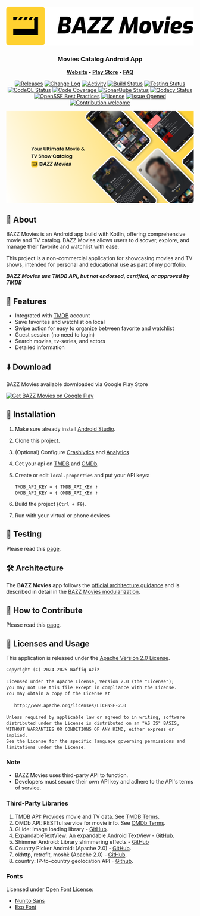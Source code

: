 <p align="center">
    <picture>
      <source media="(prefers-color-scheme: dark)" srcset="docs/images/bazz-movies-light.svg">
      <source media="(prefers-color-scheme: light)" srcset="docs/images/bazz-movies.svg">
      <img alt="BAZZ Movies" src="docs/images/bazz-movies.svg">
    </picture>
</p>

<h3 align="center">
 Movies Catalog Android App
</h3>

<p align="center">
 <strong>
  <a href="https://waffiqaziz.github.io/bazzmovies">Website</a>
  •
  <a href="https://play.google.com/store/apps/details?id=com.bazz.bazz_movies">Play Store</a>
  •
  <a href="https://docs.google.com/document/d/1HNrj5i3Rnpr50Ldwgfz5ODpaJoWF17TXIop7xwtXkiU/edit?usp=sharing">FAQ</a>
 </strong>
</p>
<p align="center">
 <a href="https://github.com/waffiqaziz/BAZZ-Movies/releases"><img
  alt="Releases"
  src="https://img.shields.io/github/v/release/waffiqaziz/BAZZ-Movies"></a>
  <a href="https://github.com/waffiqaziz/BAZZ-Movies/releases"><img
  alt="Change Log"
  src="https://img.shields.io/badge/change%20log-%E2%96%A4-yellow.svg"></a>
 <a href="https://github.com/waffiqaziz/BAZZ-Movies/pulse"><img
  alt="Activity"
  src="https://img.shields.io/github/commit-activity/m/waffiqaziz/BAZZ-Movies" /></a>
 <a href="https://github.com/waffiqaziz/BAZZ-Movies/actions"><img
  alt="Build Status"
  src="https://github.com/waffiqaziz/BAZZ-Movies/actions/workflows/build.yml/badge.svg"></a>
 <a href="https://github.com/waffiqaziz/BAZZ-Movies/actions/workflows/android_test.yml"><img
  alt="Testing Status"
  src="https://github.com/waffiqaziz/BAZZ-Movies/actions/workflows/android_test.yml/badge.svg">
 </a>
 <a href="https://github.com/waffiqaziz/BAZZ-Movies/actions/workflows/codeql.yml"><img
  alt="CodeQL Status"
  src="https://github.com/waffiqaziz/BAZZ-Movies/actions/workflows/codeql.yml/badge.svg"></a>
 <a href="https://codecov.io/gh/waffiqaziz/BAZZ-Movies" ><img
  alt="Code Coverage"
  src="https://codecov.io/gh/waffiqaziz/BAZZ-Movies/graph/badge.svg?token=4SV6Z18HKZ"/>
 </a>
 <a href="https://sonarcloud.io/summary/new_code?id=waffiqaziz_BAZZ-Movies"><img
  alt="SonarQube Status"
  src="https://sonarcloud.io/api/project_badges/measure?project=waffiqaziz_BAZZ-Movies&metric=alert_status"></a>
 <a href="https://app.codacy.com/gh/waffiqaziz/BAZZ-Movies/dashboard?utm_source=gh&utm_medium=referral& utm_content=&utm_campaign=Badge_grade"><img
  alt="Qodacy Status"
  src="https://app.codacy.com/project/badge/Grade/58305a0496ad44a4bd73f2cc052269ff"/>
 </a>
 <a href="https://www.bestpractices.dev/projects/10186"><img
  alt="OpenSSF Best Practices"
  src="https://www.bestpractices.dev/projects/10186/badge"></a>
 <a href="https://www.apache.org/licenses/LICENSE-2.0"><img
  alt="license"
  src="https://img.shields.io/github/license/waffiqaziz/BAZZ-Movies"></a>
 <a href="https://github.com/waffiqaziz/BAZZ-Movies/issues"><img
  alt="Issue Opened"
  src="https://img.shields.io/github/issues/waffiqaziz/BAZZ-Movies"></a>
 <a href=""><img
  alt="Contribution welcome"
  src="https://img.shields.io/badge/contributions-welcome-9EDF9C.svg"></a>
</p>

<p align="center">
 <img src="docs/images/featured-picture.png" width="550">
</p>

## 🚀 About

BAZZ Movies is an Android app build with Kotlin, offering comprehensive movie and TV catalog. BAZZ
Movies allows users to discover, explore, and manage their favorite and watchlist with ease.

This project is a non-commercial application for showcasing movies and TV shows, intended for
personal and educational use as part of my portfolio.

**_BAZZ Movies use TMDB API, but not endorsed, certified, or approved by TMDB_**

## 🌟 Features

- Integrated with [TMDB](https://themoviedb.org/) account
- Save favorites and watchlist on local
- Swipe action for easy to organize between favorite and watchlist
- Guest session (no need to login)
- Search movies, tv-series, and actors
- Detailed information

## ⬇️ Download

BAZZ Movies available downloaded via Google Play Store

<a href="https://play.google.com/store/apps/details?id=com.bazz.bazz_movies" target="_blank">
<img src="https://play.google.com/intl/en_gb/badges/static/images/badges/en_badge_web_generic.png" width=200  alt="Get BAZZ Movies on Google Play"/>
</a>

## 📝 Installation

1. Make sure already install [Android Studio](https://developer.android.com/studio).
2. Clone this project.
3. (Optional)
   Configure [Crashlytics](https://firebase.google.com/docs/crashlytics/get-started?platform=android)
   and [Analytics](https://firebase.google.com/docs/analytics/get-started?platform=android)
4. Get your api on [TMDB](https://developer.themoviedb.org/docs/getting-started)
   and [OMDb](https://www.omdbapi.com/apikey.aspx).
5. Create or edit `local.properties` and put your API keys:

   ```properties
   TMDB_API_KEY = { TMDB_API_KEY }
   OMDB_API_KEY = { OMDB_API_KEY }
   ```

6. Build the project (`Ctrl + F9`).
7. Run with your virtual or phone devices

## 🧪 Testing

Please read this [page](/docs/BAZZMoviesTesting.md).

## 🛠️ Architecture

The **BAZZ Movies** app follows the
[official architecture guidance](https://developer.android.com/topic/architecture)
and is described in detail in the
[BAZZ Movies modularization](docs/BAZZMoviesModularization.md).

## 🤝 How to Contribute

Please read this [page](CONTRIBUTING.md).

## 📜 Licenses and Usage

This application is released under the [Apache Version 2.0 License](LICENSE).

    Copyright (C) 2024-2025 Waffiq Aziz

    Licensed under the Apache License, Version 2.0 (the "License");
    you may not use this file except in compliance with the License.
    You may obtain a copy of the License at

       http://www.apache.org/licenses/LICENSE-2.0

    Unless required by applicable law or agreed to in writing, software
    distributed under the License is distributed on an "AS IS" BASIS,
    WITHOUT WARRANTIES OR CONDITIONS OF ANY KIND, either express or implied.
    See the License for the specific language governing permissions and
    limitations under the License.

### Note

- BAZZ Movies uses third-party API to function.
- Developers must secure their own API key and adhere to the API's terms of service.

### Third-Party Libraries

1. TMDB API: Provides movie and TV data.
   See [TMDB Terms](https://www.themoviedb.org/api-terms-of-use).
2. OMDb API: RESTful service for movie info. See [OMDb Terms](https://www.omdbapi.com/legal.htm).
3. GLide: Image loading library - [GitHub](https://github.com/bumptech/glide).
4. ExpandableTextView: An expandable Android
   TextView - [GitHub](https://github.com/glailton/ExpandableTextView).
5. Shimmer Android: Library shimmering
   effects - [GitHub](https://github.com/facebookarchive/shimmer-android)
6. Country Picker Android: (Apache
   2.0) - [GitHub](https://github.com/waffiqaziz/country-picker-android).
7. okhttp, retrofit, moshi: (Apache 2.0) - [GitHub](https://github.com/square).
8. country: IP-to-country geolocation API - [Github](https://github.com/hakanensari/country).

### Fonts

Licensed under [Open Font License](https://openfontlicense.org/):

- [Nunito Sans](https://fonts.google.com/specimen/Nunito+Sans)
- [Exo Font](https://fonts.google.com/specimen/Exo)
